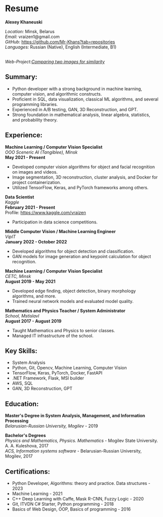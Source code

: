 <div class="markdown prose w-full break-words dark:prose-invert dark"><h1>Resume</h1><p><strong>Alexey Khaneuski</strong></p><p><em>Location:</em> Minsk, Belarus<br><em>Email:</em> vraizen1@gmail.com<br><em>GitHub:</em> <a href="https://github.com/Mr-Khans?tab=repositories" target="_new">https://github.com/Mr-Khans?tab=repositories</a><br><em>Languages:</em> Russian (Native), English (Intermediate, B1)</p><br><em>Web-Project:</em><a href="https://mr-khans-streamlit-example-streamlit-app-cog33w.streamlit.app/" target="_new"><em>Comparing two images for similarity</em></a><h2>Summary:</h2><ul><li>Python developer with a strong background in machine learning, computer vision, and algorithmic constructs.</li><li>Proficient in SQL, data visualization, classical ML algorithms, and several programming libraries.</li><li>Experienced in A/B testing, GAN, 3D Reconstruction, and GPT.</li><li>Strong foundation in mathematical analysis, linear algebra, statistics, and probability theory.</li></ul><h2>Experience:</h2><p><strong>Machine Learning / Computer Vision Specialist</strong><br><em>OOO Sceneric AI (Tangiblee), Minsk</em><br><strong>May 2021 - Present</strong></p><ul><li>Developed computer vision algorithms for object and facial recognition on images and videos.</li><li>Image segmentation, 3D reconstruction, cluster analysis, and Docker for project containerization.</li><li>Utilized TensorFlow, Keras, and PyTorch frameworks among others.</li></ul><p><strong>Data Scientist</strong><br><em>Kaggle</em><br><strong>February 2021 - Present</strong><br>Profile: <a href="https://www.kaggle.com/vraizen" target="_new">https://www.kaggle.com/vraizen</a></p><ul><li>Participation in data science competitions.</li></ul><p><strong>Middle Computer Vision / Machine Learning Engineer</strong><br><em>VipIT</em><br><strong>January 2022 - October 2022</strong></p><ul><li>Developed algorithms for object detection and classification.</li><li>GAN models for image generation and keypoint calculation for object recognition.</li></ul><p><strong>Machine Learning / Computer Vision Specialist</strong><br><em>CETC, Minsk</em><br><strong>August 2019 - May 2021</strong></p><ul><li>Developed edge finding, object detection, binary morphology algorithms, and more.</li><li>Trained neural network models and evaluated model quality.</li></ul><p><strong>Mathematics and Physics Teacher / System Administrator</strong><br><em>School, Mstislavl</em><br><strong>August 2017 - August 2019</strong></p><ul><li>Taught Mathematics and Physics to senior classes.</li><li>Managed IT infrastructure of the school.</li></ul><h2>Key Skills:</h2><ul><li>System Analysis</li><li>Python, Git, Opencv, Machine Learning, Computer Vision</li><li>TensorFlow, Keras, PyTorch, Docker, FastAPI</li><li>.NET Framework, Flask, MSI builder</li><li>AWS, SQL</li><li>GAN, 3D Reconstruction, GPT</li></ul><h2>Education:</h2><p><strong>Master's Degree in System Analysis, Management, and Information Processing</strong><br><em>Belarusian-Russian University, Mogilev</em> - 2019</p><p><strong>Bachelor's Degrees</strong><br><em>Physics and Mathematics, Physics. Mathematics </em> - Mogilev State University. A. A. Kuleshova, 2017<br><em>ACS, Information systems software</em> - Belarusian-Russian University, Mogilev, 2017</p><h2>Certifications:</h2><ul><li>Python Developer, Algorithms: theory and practice. Data structures - 2023</li><li>Machine Learning - 2021</li><li>C++ Deep Learning with Caffe, Mask R-CNN, Fuzzy Logic - 2020</li><li>Git, ITVDN C# Starter, Python programming - 2018</li><li>Basics of Web Design, OOP, Basics of programming - 2016</li></ul></p></div>
